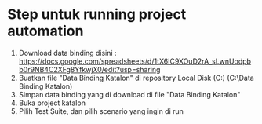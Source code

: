 # Step untuk running project automation

1. Download data binding disini : https://docs.google.com/spreadsheets/d/1tX6IC9XOuD2rA_sLwnUodpbb0r9NB4C2XFg8YfkwjX0/edit?usp=sharing
2. Buatkan file "Data Binding Katalon" di repository Local Disk (C:) (C:\Data Binding Katalon)
3. Simpan data binding yang di download di file "Data Binding Katalon"
4. Buka project katalon
5. Pilih Test Suite, dan pilih scenario yang ingin di run
